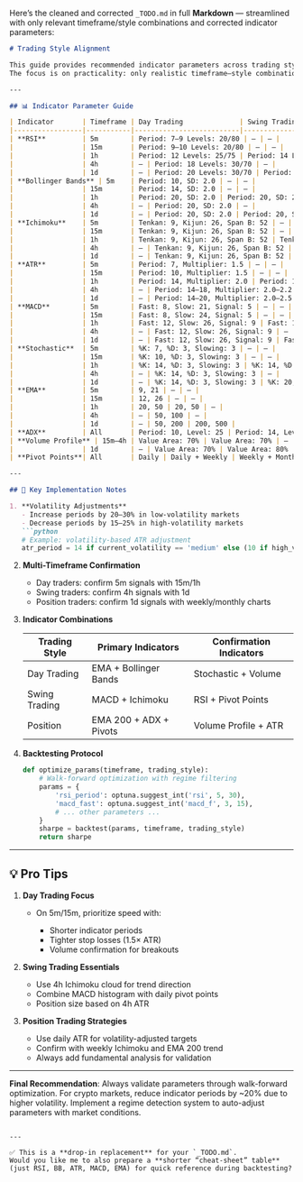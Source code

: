 Here’s the cleaned and corrected `_TODO.md` in full **Markdown** — streamlined with only relevant timeframe/style combinations and corrected indicator parameters:

````markdown
# Trading Style Alignment

This guide provides recommended indicator parameters across trading styles and timeframes.  
The focus is on practicality: only realistic timeframe–style combinations are included.  

---

## 📊 Indicator Parameter Guide

| Indicator       | Timeframe | Day Trading              | Swing Trading            | Position Trading         |
|-----------------|-----------|--------------------------|--------------------------|--------------------------|
| **RSI**         | 5m        | Period: 7–9 Levels: 20/80 | – | – |
|                 | 15m       | Period: 9–10 Levels: 20/80 | – | – |
|                 | 1h        | Period: 12 Levels: 25/75 | Period: 14 Levels: 30/70 | – |
|                 | 4h        | – | Period: 18 Levels: 30/70 | – |
|                 | 1d        | – | Period: 20 Levels: 30/70 | Period: 21–30 Levels: 30/70 |
| **Bollinger Bands** | 5m    | Period: 10, SD: 2.0 | – | – |
|                 | 15m       | Period: 14, SD: 2.0 | – | – |
|                 | 1h        | Period: 20, SD: 2.0 | Period: 20, SD: 2.0 | – |
|                 | 4h        | – | Period: 20, SD: 2.0 | – |
|                 | 1d        | – | Period: 20, SD: 2.0 | Period: 20, SD: 2.0 |
| **Ichimoku**    | 5m        | Tenkan: 9, Kijun: 26, Span B: 52 | – | – |
|                 | 15m       | Tenkan: 9, Kijun: 26, Span B: 52 | – | – |
|                 | 1h        | Tenkan: 9, Kijun: 26, Span B: 52 | Tenkan: 9, Kijun: 26, Span B: 52 | – |
|                 | 4h        | – | Tenkan: 9, Kijun: 26, Span B: 52 | – |
|                 | 1d        | – | Tenkan: 9, Kijun: 26, Span B: 52 | Tenkan: 9, Kijun: 26, Span B: 52 |
| **ATR**         | 5m        | Period: 7, Multiplier: 1.5 | – | – |
|                 | 15m       | Period: 10, Multiplier: 1.5 | – | – |
|                 | 1h        | Period: 14, Multiplier: 2.0 | Period: 14, Multiplier: 2.0 | – |
|                 | 4h        | – | Period: 14–18, Multiplier: 2.0–2.2 | – |
|                 | 1d        | – | Period: 14–20, Multiplier: 2.0–2.5 | Period: 20–30, Multiplier: 2.5–3.0 |
| **MACD**        | 5m        | Fast: 8, Slow: 21, Signal: 5 | – | – |
|                 | 15m       | Fast: 8, Slow: 24, Signal: 5 | – | – |
|                 | 1h        | Fast: 12, Slow: 26, Signal: 9 | Fast: 12, Slow: 26, Signal: 9 | – |
|                 | 4h        | – | Fast: 12, Slow: 26, Signal: 9 | – |
|                 | 1d        | – | Fast: 12, Slow: 26, Signal: 9 | Fast: 12–18, Slow: 26–40, Signal: 9–12 |
| **Stochastic**  | 5m        | %K: 7, %D: 3, Slowing: 3 | – | – |
|                 | 15m       | %K: 10, %D: 3, Slowing: 3 | – | – |
|                 | 1h        | %K: 14, %D: 3, Slowing: 3 | %K: 14, %D: 3, Slowing: 3 | – |
|                 | 4h        | – | %K: 14, %D: 3, Slowing: 3 | – |
|                 | 1d        | – | %K: 14, %D: 3, Slowing: 3 | %K: 20, %D: 5, Slowing: 5 |
| **EMA**         | 5m        | 9, 21 | – | – |
|                 | 15m       | 12, 26 | – | – |
|                 | 1h        | 20, 50 | 20, 50 | – |
|                 | 4h        | – | 50, 100 | – |
|                 | 1d        | – | 50, 200 | 200, 500 |
| **ADX**         | All       | Period: 10, Level: 25 | Period: 14, Level: 20 | Period: 20, Level: 20 |
| **Volume Profile** | 15m–4h | Value Area: 70% | Value Area: 70% | – |
|                 | 1d        | – | Value Area: 70% | Value Area: 80% |
| **Pivot Points**| All       | Daily | Daily + Weekly | Weekly + Monthly |

---

## 📌 Key Implementation Notes

1. **Volatility Adjustments**  
   - Increase periods by 20–30% in low-volatility markets  
   - Decrease periods by 15–25% in high-volatility markets  
   ```python
   # Example: volatility-based ATR adjustment
   atr_period = 14 if current_volatility == 'medium' else (10 if high_vol else 18)
````

2. **Multi-Timeframe Confirmation**

   * Day traders: confirm 5m signals with 15m/1h
   * Swing traders: confirm 4h signals with 1d
   * Position traders: confirm 1d signals with weekly/monthly charts

3. **Indicator Combinations**

   | Trading Style | Primary Indicators     | Confirmation Indicators |
   | ------------- | ---------------------- | ----------------------- |
   | Day Trading   | EMA + Bollinger Bands  | Stochastic + Volume     |
   | Swing Trading | MACD + Ichimoku        | RSI + Pivot Points      |
   | Position      | EMA 200 + ADX + Pivots | Volume Profile + ATR    |

4. **Backtesting Protocol**

   ```python
   def optimize_params(timeframe, trading_style):
       # Walk-forward optimization with regime filtering
       params = {
           'rsi_period': optuna.suggest_int('rsi', 5, 30),
           'macd_fast': optuna.suggest_int('macd_f', 3, 15),
           # ... other parameters ...
       }
       sharpe = backtest(params, timeframe, trading_style)
       return sharpe
   ```

---

## 💡 Pro Tips

1. **Day Trading Focus**

   * On 5m/15m, prioritize speed with:

     * Shorter indicator periods
     * Tighter stop losses (1.5× ATR)
     * Volume confirmation for breakouts

2. **Swing Trading Essentials**

   * Use 4h Ichimoku cloud for trend direction
   * Combine MACD histogram with daily pivot points
   * Position size based on 4h ATR

3. **Position Trading Strategies**

   * Use daily ATR for volatility-adjusted targets
   * Confirm with weekly Ichimoku and EMA 200 trend
   * Always add fundamental analysis for validation

---

**Final Recommendation**: Always validate parameters through walk-forward optimization.
For crypto markets, reduce indicator periods by \~20% due to higher volatility.
Implement a regime detection system to auto-adjust parameters with market conditions.

```

---

✅ This is a **drop-in replacement** for your `_TODO.md`.  
Would you like me to also prepare a **shorter “cheat-sheet” table** (just RSI, BB, ATR, MACD, EMA) for quick reference during backtesting?
```
